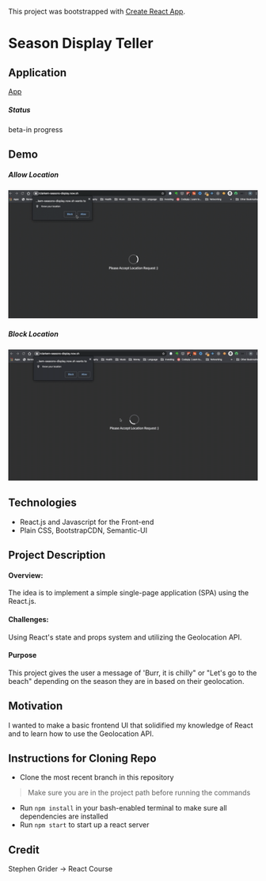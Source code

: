This project was bootstrapped with [Create React App](https://github.com/facebook/create-react-app).

# Season Display Teller

## Application

[App](https://rclarkem-seasons-display.now.sh/)

##### Status

beta-in progress

## Demo

##### Allow Location 
![DemoGif1](https://github.com/rclarkem/WeatherApp/blob/master/public/2020-01-16%2002.06.27.gif)
##### Block Location 
![DemoGif2](https://github.com/rclarkem/WeatherApp/blob/master/public/2020-01-16%2003.05.16.gif)

## Technologies

- React.js and Javascript for the Front-end
- Plain CSS, BootstrapCDN, Semantic-UI

## Project Description

#### Overview:

The idea is to implement a simple single-page application (SPA) using the React.js.

#### Challenges:

Using React's state and props system and utilizing the Geolocation API.

#### Purpose

This project gives the user a message of 'Burr, it is chilly" or "Let's go to the beach" depending on the season they are in based on their geolocation.

## Motivation

I wanted to make a basic frontend UI that solidified my knowledge of React and to learn how to use the Geolocation API.

## Instructions for Cloning Repo

  - Clone the most recent branch in this repository
  > Make sure you are in the project path before running the commands
  - Run `npm install` in your bash-enabled terminal to make sure all dependencies are installed
  - Run `npm start` to start up a react server

## Credit

Stephen Grider -> React Course
